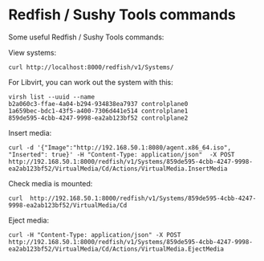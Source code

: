 # Redfish / Sushy Tools commands

Some useful Redfish / Sushy Tools commands:

View systems:

```
curl http://localhost:8000/redfish/v1/Systems/
```

For Libvirt, you can work out the system with this:

```
virsh list --uuid --name
b2a060c3-ffae-4a04-b294-934838ea7937 controlplane0
1a659bec-bdc1-43f5-a400-7306d441e514 controlplane1
859de595-4cbb-4247-9998-ea2ab123bf52 controlplane2
```

Insert media:

```
curl -d '{"Image":"http://192.168.50.1:8080/agent.x86_64.iso", "Inserted": true}' -H "Content-Type: application/json"  -X POST  http://192.168.50.1:8000/redfish/v1/Systems/859de595-4cbb-4247-9998-ea2ab123bf52/VirtualMedia/Cd/Actions/VirtualMedia.InsertMedia
```

Check media is mounted:

```
curl  http://192.168.50.1:8000/redfish/v1/Systems/859de595-4cbb-4247-9998-ea2ab123bf52/VirtualMedia/Cd
```

Eject media:

```
curl -H "Content-Type: application/json" -X POST  http://192.168.50.1:8000/redfish/v1/Systems/859de595-4cbb-4247-9998-ea2ab123bf52/VirtualMedia/Cd/Actions/VirtualMedia.EjectMedia
```
